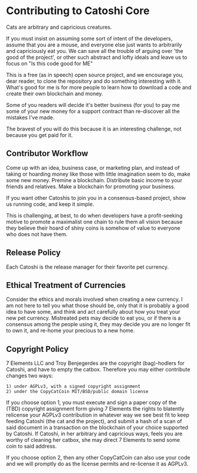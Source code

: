 Contributing to Catoshi Core
============================

Cats are arbitrary and capricious creatures.

If you must insist on assuming some sort of intent of the developers, assume that you are a mouse, and everyone else just wants to arbitrarily and capriciously eat you. We can save all the trouble of arguing over 'the good of the project', or other such abstract and lofty ideals and leave us to focus on "Is this code good for ME"

This is a free (as in speech) open source project, and we encourage you, dear reader, to clone the repository and do something interesting with it. What's good for me is for more people to learn how to download a code and create their own blockchain and money.

Some of you readers will decide it's better business (for you) to pay me some of your new money for a support contract than re-discover all the mistakes I've made.

The bravest of you will do this because it is an interesting challenge, not because you get paid for it.

Contributor Workflow
--------------------

Come up with an idea, business case, or marketing plan, and instead of taking or hoarding money like those with little imagination seem to do, make some new money. Premine a blockchain. Distribute basic income to your friends and relatives. Make a blockchain for promoting your business.

If you want other Catoshis to join you in a consensus-based project, show us running code, and keep it simple.

This is challenging, at best, to do when developers have a profit-seeking motive to promote a maximalist one chain to rule them all vision because they believe their hoard of shiny coins is somehow of value to everyone who does not have them.

Release Policy
--------------

Each Catoshi is the release manager for their favorite pet currency. 

Ethical Treatment of Currencies
-------------------------------

Consider the ethics and morals involved when creating a new currency. I am not here to tell you what those should be, only that it is probably a good idea to have some, and think and act carefully about how you treat your new pet currency. Mistreated pets may decide to eat you, or if there is a consensus among the people using it, they may decide you are no longer fit to own it, and re-home your precious to a new home.

Copyright Policy
----------------

7 Elements LLC and Troy Benjegerdes are the copyright (bag)-hodlers for Catoshi, and
have to empty the catbox. Therefore you may either contribute changes two ways:

	1) under AGPLv3, with a signed copyright assignment
	2) under the CopyCatCoin MIT/BSD/public domain license

If you choose option 1, you must execute and sign a paper copy of the (TBD) copyright
assignment form giving 7 Elements the rights to blatently relicense your AGPLv3
contribution in whatever way we see best fit to keep feeding Catoshi (the cat and
the project), and submit a hash of a scan of said document in a transaction on the
blockchain of your choice supported by Catoshi. If Catoshi, in her arbitrary and
capricious ways, feels you are worthy of cleaning her catbox, she may direct 7
Elements to send some coin to said address.

If you choose option 2, then any other CopyCatCoin can also use your code and we
will promptly do as the license permits and re-license it as AGPLv3.

